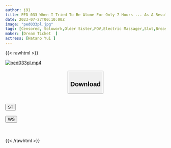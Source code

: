 ```yaml
---
author: j91
title: PED-033 When I Tried To Be Alone For Only 7 Hours ... As A Result, I Had Sex With 12 Shots. Yui Hatano
date: 2023-07-27T00:10:00Z
image: "ped033pl.jpg"
tags: [Censored, Solowork,Older Sister,POV,Electric Massager,Slut,Breasts,Shaved,Kiss,Fan Appreciation,Date	]
maker: [Dream Ticket  ]
actress: [Hatano Yui ]
---
```



{{< rawhtml >}}

<div class="video" data-videoid="JWkp6VVJwDhjvVg">
    <a href="javascript:;">
        <img src="https://my.j91.asia/posts/ped033pl/ped033pl.jpg" width="WIDTH" height="HEIGHT" alt="ped033pl.mp4" loading="lazy">
    </a>
</div>

<script type="text/javascript" src="https://j91.asia/asset/on-demand-st.js"></script>

<br>
  <link rel="stylesheet" href="https://j91.asia/asset/bs5.css">
  
  <center>
  <button class="btn btn-primary" type="button" data-bs-toggle="collapse" data-bs-target=".multi-collapse" aria-expanded="false" aria-controls="multiCollapseExample1 multiCollapseExample2"><h2>Download</h2></button></center>
</p>
<div class="row">
  <div class="col">
    <div class="collapse multi-collapse" id="multiCollapseExample1">
      <div class="card card-body">
	      	      <br>
<div class="buttons">  
<a href="https://streamtape.to/v/JWkp6VVJwDhjvVg"><button class="btn-hover color-3"><i class="fa fa-download"></i> ST</button></a></div>
    </div>
  </div>
</div>
  <div class="col">
    <div class="collapse multi-collapse" id="multiCollapseExample2">
      <div class="card card-body">
	      <br>
<div class="buttons">
    <a href="https://wolfstream.tv/19p8fa0s2881.html"><button class="btn-hover color-9"><i class="fa fa-download"></i> WS</button></a></div>
<br><br>
      </div>
    </div>
  </div>
</div>

{{< /rawhtml >}}